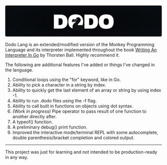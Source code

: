 <p>
  <img src="./dodo_banner.svg" alt="Dodo Programming Language">
</p>

Dodo Lang is an extended/modified version of the Monkey Programming Language and its interpreter implemented throughout the book [Writing An Interpreter In Go](https://interpreterbook.com/) by Thorsten Ball. Highly recommend it.

The following are additional features I've added or things I've changed in the language.

1. Conditional loops using the "for" keyword, like in Go.
1. Ability to pick a character in a string by index.
1. Ability to quickly get the last element of an array or string by using index -1.
1. Ability to run .dodo files using the -f <filename> flag.
1. Ability to call built in functions on objects using dot syntax.
1. _(Work in progress)_ Pipe operator to pass result of one function to another directly after.
1. A typeof() function.
1. A preliminary debug() print function.
1. Improved the interactive mode/terminal REPL with some autocomplete, double parenthesis/bracket completion and colored output.

---

This project was just for learning and not intended to be production-ready in any way.
